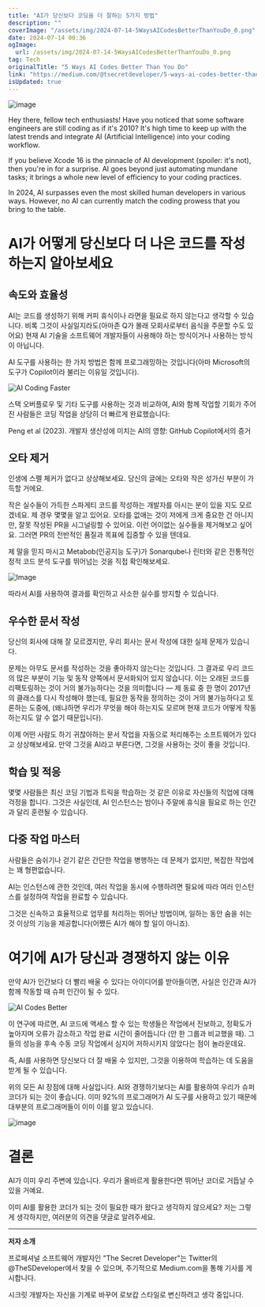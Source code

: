 ```yaml
---
title: "AI가 당신보다 코딩을 더 잘하는 5가지 방법"
description: ""
coverImage: "/assets/img/2024-07-14-5WaysAICodesBetterThanYouDo_0.png"
date: 2024-07-14 00:36
ogImage: 
  url: /assets/img/2024-07-14-5WaysAICodesBetterThanYouDo_0.png
tag: Tech
originalTitle: "5 Ways AI Codes Better Than You Do"
link: "https://medium.com/@tsecretdeveloper/5-ways-ai-codes-better-than-you-do-407f03905fff"
isUpdated: true
---
```






![image](/assets/img/2024-07-14-5WaysAICodesBetterThanYouDo_0.png)

Hey there, fellow tech enthusiasts! Have you noticed that some software engineers are still coding as if it's 2010? It's high time to keep up with the latest trends and integrate AI (Artificial Intelligence) into your coding workflow.

If you believe Xcode 16 is the pinnacle of AI development (spoiler: it's not), then you're in for a surprise. AI goes beyond just automating mundane tasks; it brings a whole new level of efficiency to your coding practices.

In 2024, AI surpasses even the most skilled human developers in various ways. However, no AI can currently match the coding prowess that you bring to the table.


<div class="content-ad"></div>

# AI가 어떻게 당신보다 더 나은 코드를 작성하는지 알아보세요

## 속도와 효율성

AI는 코드를 생성하기 위해 커피 휴식이나 라면을 필요로 하지 않는다고 생각할 수 있습니다. 비록 그것이 사실일지라도(아마존 Q가 몰래 모회사로부터 음식을 주문할 수도 있어요) 현재 AI 기술을 소프트웨어 개발자들이 사용해야 하는 방식이거나 사용하는 방식이 아닙니다.

AI 도구를 사용하는 한 가지 방법은 함께 프로그래밍하는 것입니다(아마 Microsoft의 도구가 Copilot이라 불리는 이유일 것입니다).

<div class="content-ad"></div>

![AI Coding Faster](/assets/img/2024-07-14-5WaysAICodesBetterThanYouDo_1.png)

스택 오버플로우 및 기타 도구를 사용하는 것과 비교하여, AI와 함께 작업할 기회가 주어진 사람들은 코딩 작업을 상당히 더 빠르게 완료했습니다:

Peng et al (2023). 개발자 생산성에 미치는 AI의 영향: GitHub Copilot에서의 증거

## 오타 제거

<div class="content-ad"></div>

인생에 스펠 체커가 없다고 상상해보세요. 당신의 글에는 오타와 작은 성가신 부분이 가득할 거에요.

작은 실수들이 가득한 스파게티 코드를 작성하는 개발자를 아시는 분이 있을 지도 모르겠네요. 제 경우 몇몇을 알고 있어요. 오타를 없애는 것이 저에게 크게 중요한 건 아니지만, 잘못 작성된 PR을 시그널링할 수 있어요. 이런 어이없는 실수들을 제거해보고 싶어요. 그러면 PR의 전반적인 품질과 목표에 집중할 수 있을 텐데요.

제 말을 믿지 마시고 Metabob(인공지능 도구)가 Sonarqube나 린터와 같은 전통적인 정적 코드 분석 도구를 뛰어넘는 것을 직접 확인해보세요.

![Image](/assets/img/2024-07-14-5WaysAICodesBetterThanYouDo_2.png)

<div class="content-ad"></div>

따라서 AI를 사용하여 결과를 확인하고 사소한 실수를 방지할 수 있습니다.

## 우수한 문서 작성

당신의 회사에 대해 잘 모르겠지만, 우리 회사는 문서 작성에 대한 실제 문제가 있습니다.

문제는 아무도 문서를 작성하는 것을 좋아하지 않는다는 것입니다. 그 결과로 우리 코드의 많은 부분이 기능 및 동작 양쪽에서 문서화되어 있지 않습니다. 이는 오래된 코드를 리팩토링하는 것이 거의 불가능하다는 것을 의미합니다 — 제 동료 중 한 명이 2017년의 클래스를 다시 작성해야 했는데, 필요한 동작을 정의하는 것이 거의 불가능하다고 토론하는 도중에, (왜냐하면 우리가 무엇을 해야 하는지도 모르며 현재 코드가 어떻게 작동하는지도 알 수 없기 때문입니다).

<div class="content-ad"></div>

이제 어떤 사람도 하기 귀찮아하는 문서 작업을 자동으로 처리해주는 소프트웨어가 있다고 상상해보세요. 만약 그것을 AI라고 부른다면, 그것을 사용하는 것이 좋을 것입니다.

## 학습 및 적응

몇몇 사람들은 최신 코딩 기법과 트릭을 학습하는 것 같은 이유로 자신들의 직업에 대해 걱정을 합니다. 그것은 사실인데, AI 인스턴스는 밤이나 주말에 휴식을 필요로 하는 인간과 달리 훈련될 수 있습니다.

## 다중 작업 마스터

<div class="content-ad"></div>

사람들은 숨쉬기나 걷기 같은 간단한 작업을 병행하는 데 문제가 없지만, 복잡한 작업에는 꽤 형편없습니다.

AI는 인스턴스에 관한 것인데, 여러 작업을 동시에 수행하려면 필요에 따라 여러 인스턴스를 설정하여 작업을 완료할 수 있습니다.

그것은 신속하고 효율적으로 업무를 처리하는 뛰어난 방법이며, 일하는 동안 숨을 쉬는 것 이상의 기능을 제공합니다(어쨌든 AI가 해야 할 일이 아니죠).

# 여기에 AI가 당신과 경쟁하지 않는 이유

<div class="content-ad"></div>

만약 AI가 인간보다 더 빨리 배울 수 있다는 아이디어를 받아들이면, 사실은 인간과 AI가 함께 작동할 때 슈퍼 인간이 될 수 있다.

![AI Codes Better](/assets/img/2024-07-14-5WaysAICodesBetterThanYouDo_3.png)

이 연구에 따르면, AI 코드에 액세스 할 수 있는 학생들은 작업에서 진보하고, 정확도가 높아지며 오류가 감소하고 작업 완료 시간이 줄어듭니다 (안 한 그룹과 비교했을 때). 그들의 성능을 후속 수동 코딩 작업에서 심지어 저하시키지 않았다는 점이 놀라운데요.

즉, AI를 사용하면 당신보다 더 잘 배울 수 있지만, 그것을 이용하여 학습하는 데 도움을 받게 될 수 있습니다.

<div class="content-ad"></div>

위의 모든 AI 장점에 대해 사실입니다. AI와 경쟁하기보다는 AI를 활용하여 우리가 슈퍼 코더가 되는 것이 좋습니다. 이미 92%의 프로그래머가 AI 도구를 사용하고 있기 때문에 대부분의 프로그래머들이 이미 이를 알고 있습니다.

![image](/assets/img/2024-07-14-5WaysAICodesBetterThanYouDo_4.png)

# 결론

<div class="content-ad"></div>

AI가 이미 우리 주변에 있습니다. 우리가 올바르게 활용한다면 뛰어난 코더로 거듭날 수 있을 거예요.

이미 AI를 활용한 코더가 되는 것이 필요한 때가 왔다고 생각하지 않으세요? 저는 그렇게 생각하지만, 여러분의 의견을 댓글로 알려주세요.

---
**저자 소개**

프로페셔널 소프트웨어 개발자인 "The Secret Developer"는 Twitter의 @TheSDeveloper에서 찾을 수 있으며, 주기적으로 Medium.com을 통해 기사를 게시합니다.

<div class="content-ad"></div>

시크릿 개발자는 자신을 기계로 바꾸어 로보캅 스타일로 변신하려고 생각 중입니다.